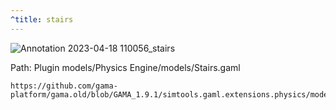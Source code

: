 ```yaml
---
^title: stairs
---
```


![Annotation 2023-04-18 110056_stairs](https://user-images.githubusercontent.com/4437331/232728585-85ff510e-8268-45cd-ae3c-d0dab269359b.png)

Path: Plugin models/Physics Engine/models/Stairs.gaml


```gaml reference
https://github.com/gama-platform/gama.old/blob/GAMA_1.9.1/simtools.gaml.extensions.physics/models/Physics%20Engine/models/Stairs.gaml
```